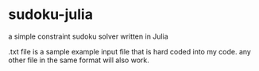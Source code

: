 # sudoku-julia
a simple constraint sudoku solver written in Julia

.txt file is a sample example input file that is hard coded into my code. any other file in the same format will also work. 
